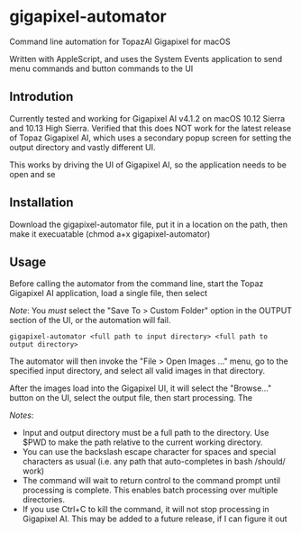 # gigapixel-automator
Command line automation for TopazAI Gigapixel for macOS

Written with AppleScript, and uses the System Events application to send menu commands and button commands to the UI

## Introdution
Currently tested and working for Gigapixel AI v4.1.2 on macOS 10.12 Sierra and 10.13 High Sierra. Verified that this does NOT work for the latest release of Topaz Gigapixel AI, which uses a secondary popup screen for setting the output directory and vastly different UI.

This works by driving the UI of Gigapixel AI, so the application needs to be open and se

## Installation
Download the gigapixel-automator file, put it in a location on the path, then make it execuatable (chmod a+x gigapixel-automator)

## Usage
Before calling the automator from the command line, start the Topaz Gigapixel AI application, load a single file, then select

*Note*: You *must* select the "Save To > Custom Folder" option in the OUTPUT section of the UI, or the automation will fail.

`gigapixel-automator <full path to input directory> <full path to output directory>`

The automator will then invoke the "File > Open Images ..." menu, go to the specified input directory, and select all valid images in that directory.

After the images load into the Gigapixel UI, it will select the "Browse..." button on the UI, select the output file, then start processing. The 

*Notes*:
* Input and output directory must be a full path to the directory. Use $PWD to make the path relative to the current working directory.
* You can use the backslash escape character for spaces and special characters as usual (i.e. any path that auto-completes in bash /should/ work)
* The command will wait to return control to the command prompt until processing is complete. This enables batch processing over multiple directories.
* If you use Ctrl+C to kill the command, it will not stop processing in Gigapixel AI. This may be added to a future release, if I can figure it out
